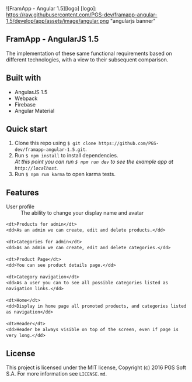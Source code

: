 ![FramApp - Angular 1.5][logo]
[logo]: https://raw.githubusercontent.com/PGS-dev/framapp-angular-1.5/develop/app/assets/image/angular.png "angularjs banner"

## FramApp - AngularJS 1.5

The implementation of these same functional requirements based on different technologies, with a view to their subsequent comparison.

## Built with
- AngularJS 1.5
- Webpack
- Firebase
- Angular Material

## Quick start

1. Clone this repo using `$ git clone https://github.com/PGS-dev/framapp-angular-1.5.git`.
2. Run `$ npm install` to install dependencies.<br />
   *At this point you can run `$ npm run dev` to see the example app at `http://localhost`.*
3. Run `$ npm rum karma` to open karma tests.

## Features

<dl>
	<dt>User profile</dt>
	<dd>The ability to change your display name and avatar</dd>	

	<dt>Products for admin</dt>
	<dd>As an admin we can create, edit and delete products.</dd>

	<dt>Categories for admin</dt>
	<dd>As an admin we can create, edit and delete categories.</dd>
	
	<dt>Product Page</dt>
	<dd>You can see product details page.</dd>

	<dt>Category navigation</dt>
	<dd>As a user you can to see all possible categories listed as navigation links.</dd>

	<dt>Home</dt>
	<dd>Display in home page all promoted products, and categories listed as navigation</dd>

	<dt>Header</dt>
	<dd>Header be always visible on top of the screen, even if page is very long.</dd>
</dl>

## License

This project is licensed under the MIT license, Copyright (c) 2016 PGS Soft S.A. For more information see `LICENSE.md`.